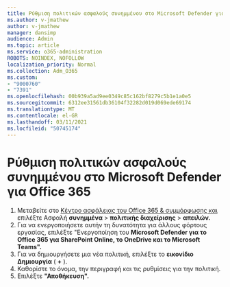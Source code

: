 ```yaml
---
title: Ρύθμιση πολιτικών ασφαλούς συνημμένου στο Microsoft Defender για Office 365
ms.author: v-jmathew
author: v-jmathew
manager: dansimp
audience: Admin
ms.topic: article
ms.service: o365-administration
ROBOTS: NOINDEX, NOFOLLOW
localization_priority: Normal
ms.collection: Adm_O365
ms.custom:
- "9000760"
- "7391"
ms.openlocfilehash: 00b939a5ad9ee0349c85c162bf8279c5b1e1a0e5
ms.sourcegitcommit: 6312ee31561db36104f32282d019d069ede69174
ms.translationtype: MT
ms.contentlocale: el-GR
ms.lasthandoff: 03/11/2021
ms.locfileid: "50745174"
---
```

# <a name="set-up-safe-attachment-policies-in-microsoft-defender-for-office-365"></a>Ρύθμιση πολιτικών ασφαλούς συνημμένου στο Microsoft Defender για Office 365

1. Μεταβείτε στο [Κέντρο ασφάλειας του Office 365 & συμμόρφωσης και](https://go.microsoft.com/fwlink/p/?linkid=2077143) επιλέξτε Ασφαλή **συνημμένα**  >  **πολιτικής διαχείρισης**  >  **απειλών.**
2. Για να ενεργοποιήσετε αυτήν τη δυνατότητα για άλλους φόρτους εργασίας, επιλέξτε "Ενεργοποίηση του **Microsoft Defender για το Office 365 για SharePoint Online, το OneDrive και το Microsoft Teams".**
3. Για να δημιουργήσετε μια νέα πολιτική, επιλέξτε το **εικονίδιο Δημιουργία** ( **+** ).
4. Καθορίστε το όνομα, την περιγραφή και τις ρυθμίσεις για την πολιτική.
5. Επιλέξτε **"Αποθήκευση".**
